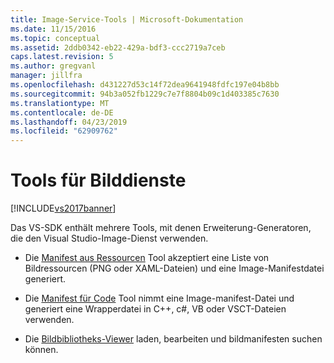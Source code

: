 ```yaml
---
title: Image-Service-Tools | Microsoft-Dokumentation
ms.date: 11/15/2016
ms.topic: conceptual
ms.assetid: 2ddb0342-eb22-429a-bdf3-ccc2719a7ceb
caps.latest.revision: 5
ms.author: gregvanl
manager: jillfra
ms.openlocfilehash: d431227d53c14f72dea9641948fdfc197e04b8bb
ms.sourcegitcommit: 94b3a052fb1229c7e7f8804b09c1d403385c7630
ms.translationtype: MT
ms.contentlocale: de-DE
ms.lasthandoff: 04/23/2019
ms.locfileid: "62909762"
---
```

# <a name="image-service-tools"></a>Tools für Bilddienste
[!INCLUDE[vs2017banner](../../includes/vs2017banner.md)]

Das VS-SDK enthält mehrere Tools, mit denen Erweiterung-Generatoren, die den Visual Studio-Image-Dienst verwenden.  
  
- Die [Manifest aus Ressourcen](../../extensibility/internals/manifest-from-resources.md) Tool akzeptiert eine Liste von Bildressourcen (PNG oder XAML-Dateien) und eine Image-Manifestdatei generiert.  
  
- Die [Manifest für Code](../../extensibility/internals/manifest-to-code.md) Tool nimmt eine Image-manifest-Datei und generiert eine Wrapperdatei in C++, c#, VB oder VSCT-Dateien verwenden.  
  
- Die [Bildbibliotheks-Viewer](../../extensibility/internals/image-library-viewer.md) laden, bearbeiten und bildmanifesten suchen können.
